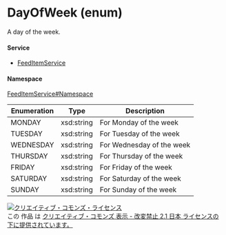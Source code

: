 

# DayOfWeek (enum)

A day of the week.

#### Service

+ [FeedItemService](../../services/FeedItemService.md)

#### Namespace

[FeedItemService#Namespace](../../services/FeedItemService.md#namespace)

| Enumeration  |       Type       |          Description          |
| ------------ | ---------------- | ----------------------------- |
| MONDAY | xsd:string | For Monday of the week |
| TUESDAY | xsd:string | For Tuesday of the week |
| WEDNESDAY | xsd:string | For Wednesday of the week |
| THURSDAY | xsd:string | For Thursday of the week |
| FRIDAY | xsd:string | For Friday of the week |
| SATURDAY | xsd:string | For Saturday of the week |
| SUNDAY | xsd:string | For Sunday of the week |

<a rel="license" href="http://creativecommons.org/licenses/by-nd/2.1/jp/"><img alt="クリエイティブ・コモンズ・ライセンス" style="border-width:0" src="https://i.creativecommons.org/l/by-nd/2.1/jp/88x31.png" /></a><br />この 作品 は <a rel="license" href="http://creativecommons.org/licenses/by-nd/2.1/jp/">クリエイティブ・コモンズ 表示 - 改変禁止 2.1 日本 ライセンスの下に提供されています。</a>
